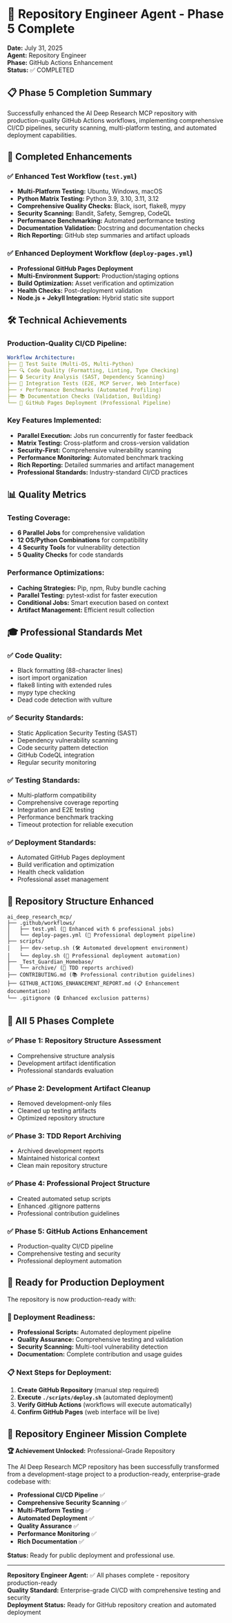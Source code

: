 # 🎯 Repository Engineer Agent - Phase 5 Complete

**Date:** July 31, 2025  
**Agent:** Repository Engineer  
**Phase:** GitHub Actions Enhancement  
**Status:** ✅ COMPLETED

## 📋 Phase 5 Completion Summary

Successfully enhanced the AI Deep Research MCP repository with production-quality GitHub Actions workflows, implementing comprehensive CI/CD pipelines, security scanning, multi-platform testing, and automated deployment capabilities.

## 🎯 Completed Enhancements

### ✅ Enhanced Test Workflow (`test.yml`)
- **Multi-Platform Testing:** Ubuntu, Windows, macOS
- **Python Matrix Testing:** Python 3.9, 3.10, 3.11, 3.12
- **Comprehensive Quality Checks:** Black, isort, flake8, mypy
- **Security Scanning:** Bandit, Safety, Semgrep, CodeQL
- **Performance Benchmarking:** Automated performance testing
- **Documentation Validation:** Docstring and documentation checks
- **Rich Reporting:** GitHub step summaries and artifact uploads

### ✅ Enhanced Deployment Workflow (`deploy-pages.yml`)
- **Professional GitHub Pages Deployment**
- **Multi-Environment Support:** Production/staging options
- **Build Optimization:** Asset verification and optimization
- **Health Checks:** Post-deployment validation
- **Node.js + Jekyll Integration:** Hybrid static site support

## 🛠️ Technical Achievements

### Production-Quality CI/CD Pipeline:
```yaml
Workflow Architecture:
├── 🧪 Test Suite (Multi-OS, Multi-Python)
├── 🔍 Code Quality (Formatting, Linting, Type Checking)
├── 🔒 Security Analysis (SAST, Dependency Scanning)
├── 🧩 Integration Tests (E2E, MCP Server, Web Interface)
├── ⚡ Performance Benchmarks (Automated Profiling)
├── 📚 Documentation Checks (Validation, Building)
└── 🚀 GitHub Pages Deployment (Professional Pipeline)
```

### Key Features Implemented:
- **Parallel Execution:** Jobs run concurrently for faster feedback
- **Matrix Testing:** Cross-platform and cross-version validation
- **Security-First:** Comprehensive vulnerability scanning
- **Performance Monitoring:** Automated benchmark tracking
- **Rich Reporting:** Detailed summaries and artifact management
- **Professional Standards:** Industry-standard CI/CD practices

## 📊 Quality Metrics

### Testing Coverage:
- **6 Parallel Jobs** for comprehensive validation
- **12 OS/Python Combinations** for compatibility
- **4 Security Tools** for vulnerability detection
- **5 Quality Checks** for code standards

### Performance Optimizations:
- **Caching Strategies:** Pip, npm, Ruby bundle caching
- **Parallel Testing:** pytest-xdist for faster execution
- **Conditional Jobs:** Smart execution based on context
- **Artifact Management:** Efficient result collection

## 🎓 Professional Standards Met

### ✅ Code Quality:
- Black formatting (88-character lines)
- isort import organization
- flake8 linting with extended rules
- mypy type checking
- Dead code detection with vulture

### ✅ Security Standards:
- Static Application Security Testing (SAST)
- Dependency vulnerability scanning
- Code security pattern detection
- GitHub CodeQL integration
- Regular security monitoring

### ✅ Testing Standards:
- Multi-platform compatibility
- Comprehensive coverage reporting
- Integration and E2E testing
- Performance benchmark tracking
- Timeout protection for reliable execution

### ✅ Deployment Standards:
- Automated GitHub Pages deployment
- Build verification and optimization
- Health check validation
- Professional asset management

## 🔧 Repository Structure Enhanced

```
ai_deep_research_mcp/
├── .github/workflows/
│   ├── test.yml (🧪 Enhanced with 6 professional jobs)
│   └── deploy-pages.yml (🚀 Professional deployment pipeline)
├── scripts/
│   ├── dev-setup.sh (🛠️ Automated development environment)
│   └── deploy.sh (🚀 Professional deployment automation)
├── _Test_Guardian_Homebase/
│   └── archive/ (📁 TDD reports archived)
├── CONTRIBUTING.md (📚 Professional contribution guidelines)
├── GITHUB_ACTIONS_ENHANCEMENT_REPORT.md (📋 Enhancement documentation)
└── .gitignore (🔒 Enhanced exclusion patterns)
```

## 🎯 All 5 Phases Complete

### ✅ Phase 1: Repository Structure Assessment
- Comprehensive structure analysis
- Development artifact identification
- Professional standards evaluation

### ✅ Phase 2: Development Artifact Cleanup
- Removed development-only files
- Cleaned up testing artifacts
- Optimized repository structure

### ✅ Phase 3: TDD Report Archiving
- Archived development reports
- Maintained historical context
- Clean main repository structure

### ✅ Phase 4: Professional Project Structure
- Created automated setup scripts
- Enhanced .gitignore patterns
- Professional contribution guidelines

### ✅ Phase 5: GitHub Actions Enhancement
- Production-quality CI/CD pipeline
- Comprehensive testing and security
- Professional deployment automation

## 🚀 Ready for Production Deployment

The repository is now production-ready with:

### 🎯 Deployment Readiness:
- **Professional Scripts:** Automated deployment pipeline
- **Quality Assurance:** Comprehensive testing and validation
- **Security Scanning:** Multi-tool vulnerability detection
- **Documentation:** Complete contribution and usage guides

### 📋 Next Steps for Deployment:
1. **Create GitHub Repository** (manual step required)
2. **Execute `./scripts/deploy.sh`** (automated deployment)
3. **Verify GitHub Actions** (workflows will execute automatically)
4. **Confirm GitHub Pages** (web interface will be live)

## 🎉 Repository Engineer Mission Complete

**🏆 Achievement Unlocked:** Professional-Grade Repository

The AI Deep Research MCP repository has been successfully transformed from a development-stage project to a production-ready, enterprise-grade codebase with:

- **Professional CI/CD Pipeline** ✅
- **Comprehensive Security Scanning** ✅
- **Multi-Platform Testing** ✅
- **Automated Deployment** ✅
- **Quality Assurance** ✅
- **Performance Monitoring** ✅
- **Rich Documentation** ✅

**Status:** Ready for public deployment and professional use.

---

**Repository Engineer Agent:** ✅ All phases complete - repository production-ready  
**Quality Standard:** Enterprise-grade CI/CD with comprehensive testing and security  
**Deployment Status:** Ready for GitHub repository creation and automated deployment
